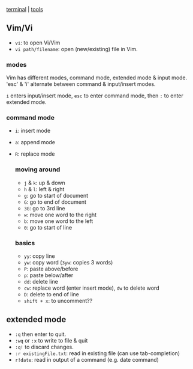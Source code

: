[terminal](linux/terminal.md) | [tools](tools.md)

## Vim/Vi
- `vi`: to open Vi/Vim
- `vi path/filename`: open (new/existing) file in Vim.

### modes
Vim has different modes, command mode, extended mode & input mode. 'esc' & 'i' alternate between command & input/insert modes.

`i` enters input/insert mode, `esc` to enter command mode, then `:` to enter extended mode.
### command mode
- `i`: insert mode
- `a`: append mode
- `R`: replace mode

  ### moving around
  - `j` & `k`: up & down
  - `h` & `l`: left & right
  - `g`: go to start of document
  - `G`: go to end of document
  - `3G`: go to 3rd line
  - `w`: move one word to the right
  - `b`: move one word to the left
  - `0`: go to start of line
  <!-- -  -->

  ### basics
  - `yy`: copy line
  - `yw`: copy word (`3yw`: copies 3 words)
  - `P`: paste above/before
  - `p`: paste below/after
  - `dd`: delete line
  - `cw`: replace word (enter insert mode), `dw` to delete word
  - `D`: delete to end of line
  - `shift + x`: to uncomment??

## extended mode
- `:q` then enter to quit.
- `:wq` or `:x` to write to file & quit
- `:q!` to discard changes.
- `:r existingFile.txt`: read in existing file (can use tab-completion)
- `r!date`: read in output of a command (e.g. date command)

<!-- ---

See also -->

